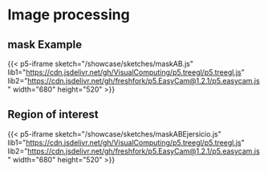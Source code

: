 # Image processing 

## mask Example


{{< p5-iframe sketch="/showcase/sketches/maskAB.js" lib1="https://cdn.jsdelivr.net/gh/VisualComputing/p5.treegl/p5.treegl.js"  lib2="https://cdn.jsdelivr.net/gh/freshfork/p5.EasyCam@1.2.1/p5.easycam.js"   width="680" height="520" >}}


## Region of interest


{{< p5-iframe sketch="/showcase/sketches/maskABEjersicio.js" lib1="https://cdn.jsdelivr.net/gh/VisualComputing/p5.treegl/p5.treegl.js"  lib2="https://cdn.jsdelivr.net/gh/freshfork/p5.EasyCam@1.2.1/p5.easycam.js"   width="680" height="520" >}}
